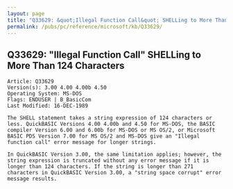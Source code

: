 ```yaml
---
layout: page
title: "Q33629: &quot;Illegal Function Call&quot; SHELLing to More Than 124 Characters"
permalink: /pubs/pc/reference/microsoft/kb/Q33629/
---
```


## Q33629: &quot;Illegal Function Call&quot; SHELLing to More Than 124 Characters

	Article: Q33629
	Version(s): 3.00 4.00 4.00b 4.50
	Operating System: MS-DOS
	Flags: ENDUSER | B_BasicCom
	Last Modified: 16-DEC-1989
	
	The SHELL statement takes a string expression of 124 characters or
	less. QuickBASIC Versions 4.00 4.00b and 4.50 for MS-DOS, the BASIC
	compiler Version 6.00 and 6.00b for MS-DOS or MS OS/2, or Microsoft
	BASIC PDS Version 7.00 for MS OS/2 and MS-DOS give an "Illegal
	function call" error message for longer strings.
	
	In QuickBASIC Version 3.00, the same limitation applies; however, the
	string expression is truncated without any error message if it is
	longer than 124 characters. If the string is longer than 271
	characters in QuickBASIC Version 3.00, a "string space corrupt" error
	message results.
